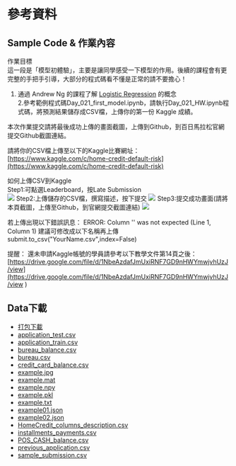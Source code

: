 # 參考資料
## Sample Code & 作業內容
作業目標<br>
這一段是「模型初體驗」，主要是讓同學感受一下模型的作用。後續的課程會有更完整的手把手引導，大部分的程式碼看不懂是正常的請不要擔心！<br>

1. 通過 Andrew Ng 的課程了解 [Logistic Regression](https://www.youtube.com/playlist?list=PLNeKWBMsAzboR8vvhnlanxCNr2V7ITuxy) 的概念<br>
2.參考範例程式碼Day_021_first_model.ipynb，請執行Day_021_HW.ipynb程式碼，將預測結果儲存成CSV檔，上傳你的第一份 Kaggle 成績。<br>

本次作業提交請將最後成功上傳的畫面截圖，上傳到Github，到百日馬拉松官網提交Github截圖連結。<br>

請將你的CSV檔上傳至以下的Kaggle比賽網址：<br>
[https://www.kaggle.com/c/home-credit-default-risk](https://www.kaggle.com/c/home-credit-default-risk)<br>

如何上傳CSV到Kaggle<br>
Step1:可點選Leaderboard，按Late Submission<br>
![](https://ai100-fileentity.cupoy.com/3rd/homework/D21/1568194935313/large)
Step2:上傳儲存的CSV檔，撰寫描述，按下提交
![](https://ai100-fileentity.cupoy.com/3rd/homework/D21/1568195020589/large)
Step3:提交成功畫面(請將本頁截圖，上傳至Github，到官網提交截圖連結)
![](https://ai100-fileentity.cupoy.com/3rd/homework/D21/1568195007394/large)

若上傳出現以下錯誤訊息：
ERROR: Column '' was not expected (Line 1, Column 1)
建議可修改成以下名稱再上傳
submit.to_csv("YourName.csv",index=False)


提醒： 
還未申請Kaggle帳號的學員請參考以下教學文件第14頁之後：
[https://drive.google.com/file/d/1NbeAzdafJmUxiRNF7GD9nHWYmwjvhUzJ/view](https://drive.google.com/file/d/1NbeAzdafJmUxiRNF7GD9nHWYmwjvhUzJ/view )

## Data下載
* [打包下載](http://ai100.cupoy.com/file-download/part01/Part01.7z)
* [application_test.csv](http://ai100.cupoy.com/file-download/part01/application_test.csv)
* [application_train.csv](http://ai100.cupoy.com/file-download/part01/application_train.csv)
* [bureau_balance.csv](http://ai100.cupoy.com/file-download/part01/bureau_balance.csv)
* [bureau.csv](http://ai100.cupoy.com/file-download/part01/bureau.csv)
* [credit_card_balance.csv](http://ai100.cupoy.com/file-download/part01/credit_card_balance.csv)
* [example.jpg](http://ai100.cupoy.com/file-download/part01/example.jpg)
* [example.mat](http://ai100.cupoy.com/file-download/part01/example.mat)
* [example.npy](http://ai100.cupoy.com/file-download/part01/example.npy)
* [example.pkl](http://ai100.cupoy.com/file-download/part01/example.pkl)
* [example.txt](http://ai100.cupoy.com/file-download/part01/example.txt)
* [example01.json](http://ai100.cupoy.com/file-download/part01/example01.json)
* [example02.json](http://ai100.cupoy.com/file-download/part01/example02.json)
* [HomeCredit_columns_description.csv](http://ai100.cupoy.com/file-download/part01/HomeCredit_columns_description.csv)
* [installments_payments.csv](http://ai100.cupoy.com/file-download/part01/installments_payments.csv)
* [POS_CASH_balance.csv](http://ai100.cupoy.com/file-download/part01/POS_CASH_balance.csv)
* [previous_application.csv](http://ai100.cupoy.com/file-download/part01/previous_application.csv)
* [sample_submission.csv](http://ai100.cupoy.com/file-download/part01/sample_submission.csv)
